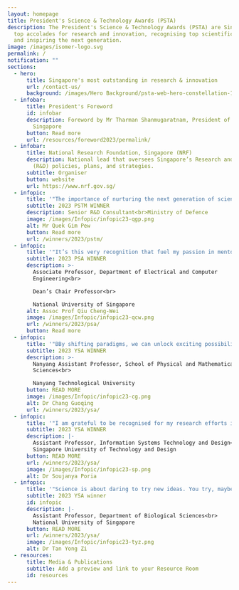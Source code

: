 ```yaml
---
layout: homepage
title: President's Science & Technology Awards (PSTA)
description: The President's Science & Technology Awards (PSTA) are Singapore's
  top accolades for research and innovation, recognising top scientific talent
  and inspiring the next generation.
image: /images/isomer-logo.svg
permalink: /
notification: ""
sections:
  - hero:
      title: Singapore's most outstanding in research & innovation
      url: /contact-us/
      background: /images/Hero Background/psta-web-hero-constellation-1920x1006px-dk.jpg
  - infobar:
      title: President's Foreword
      id: infobar
      description: Foreword by Mr Tharman Shanmugaratnam, President of The Republic of
        Singapore
      button: Read more
      url: /resources/foreword2023/permalink/
  - infobar:
      title: National Research Foundation, Singapore (NRF)
      description: National lead that oversees Singapore’s Research and Development
        (R&D) policies, plans, and strategies.
      subtitle: Organiser
      button: website
      url: https://www.nrf.gov.sg/
  - infopic:
      title: '"The importance of nurturing the next generation of scientists and engineers cannot be overstated."'
      subtitle: 2023 PSTM WINNER
      description: Senior R&D Consultant<br>Ministry of Defence
      image: /images/Infopic/infopic23-qgp.png
      alt: Mr Quek Gim Pew
      button: Read more
      url: /winners/2023/pstm/
  - infopic:
      title: '"It’s this very recognition that fuel my passion in mentoring young researchers."'
      subtitle: 2023 PSA WINNER
      description: >-
        Associate Professor, Department of Electrical and Computer
        Engineering<br>

        Dean’s Chair Professor<br>

        National University of Singapore
      alt: Assoc Prof Qiu Cheng-Wei
      image: /images/Infopic/infopic23-qcw.png
      url: /winners/2023/psa/
      button: Read more
  - infopic:
      title: '"BBy shifting paradigms, we can unlock exciting possibilities that quantum technologies bring."'
      subtitle: 2023 YSA WINNER
      description: >-
        Nanyang Assistant Professor, School of Physical and Mathematical
        Sciences<br>

        Nanyang Technological University
      button: READ MORE
      image: /images/Infopic/infopic23-cg.png
      alt: Dr Chang Guoqing
      url: /winners/2023/ysa/
  - infopic:
      title: '"I am grateful to be recognised for my research efforts in AI for the greater good."'
      subtitle: 2023 YSA WINNER
      description: |-
        Assistant Professor, Information Systems Technology and Design<br>
        Singapore University of Technology and Design
      button: READ MORE
      url: /winners/2023/ysa/
      image: /images/Infopic/infopic23-sp.png
      alt: Dr Soujanya Poria
  - infopic:
      title: '"Science is about daring to try new ideas. You try, maybe fail, but then you try again."'
      subtitle: 2023 YSA winner
      id: infopic
      description: |-
        Assistant Professor, Department of Biological Sciences<br>
        National University of Singapore
      button: READ MORE
      url: /winners/2023/ysa/
      image: /images/Infopic/infopic23-tyz.png
      alt: Dr Tan Yong Zi
  - resources:
      title: Media & Publications
      subtitle: Add a preview and link to your Resource Room
      id: resources
---
```

